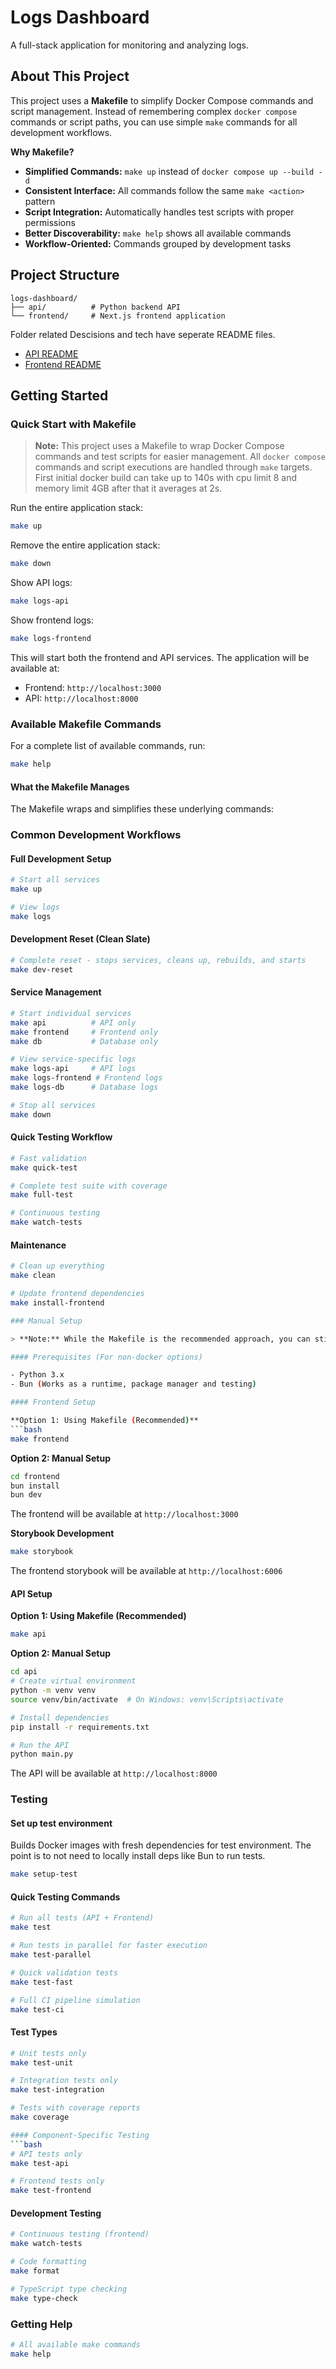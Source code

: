 # Logs Dashboard

A full-stack application for monitoring and analyzing logs.

## About This Project

This project uses a **Makefile** to simplify Docker Compose commands and script management. Instead of remembering complex `docker compose` commands or script paths, you can use simple `make` commands for all development workflows.

**Why Makefile?**
- **Simplified Commands:** `make up` instead of `docker compose up --build -d`
- **Consistent Interface:** All commands follow the same `make <action>` pattern
- **Script Integration:** Automatically handles test scripts with proper permissions
- **Better Discoverability:** `make help` shows all available commands
- **Workflow-Oriented:** Commands grouped by development tasks

## Project Structure

```
logs-dashboard/
├── api/          # Python backend API
└── frontend/     # Next.js frontend application
```

Folder related Descisions and tech have seperate README files.

- [API README](/api/README.md)
- [Frontend README](/frontend/README.md)

## Getting Started

### Quick Start with Makefile

> **Note:** This project uses a Makefile to wrap Docker Compose commands and test scripts for easier management. All `docker compose` commands and script executions are handled through `make` targets. First initial docker build can take up to 140s with cpu limit 8 and memory limit 4GB after that it averages at 2s.

Run the entire application stack:

```bash
make up
```

Remove the entire application stack:

```bash
make down
```

Show API logs:
```bash
make logs-api
```

Show frontend logs:
```bash
make logs-frontend
```

This will start both the frontend and API services. The application will be available at:
- Frontend: `http://localhost:3000`
- API: `http://localhost:8000`

### Available Makefile Commands

For a complete list of available commands, run:
```bash
make help
```

#### What the Makefile Manages

The Makefile wraps and simplifies these underlying commands:

### Common Development Workflows

#### Full Development Setup
```bash
# Start all services
make up

# View logs
make logs
```

#### Development Reset (Clean Slate)
```bash
# Complete reset - stops services, cleans up, rebuilds, and starts
make dev-reset
```

#### Service Management
```bash
# Start individual services
make api          # API only
make frontend     # Frontend only
make db           # Database only

# View service-specific logs
make logs-api     # API logs
make logs-frontend # Frontend logs
make logs-db      # Database logs

# Stop all services
make down
```

#### Quick Testing Workflow
```bash
# Fast validation
make quick-test

# Complete test suite with coverage
make full-test

# Continuous testing
make watch-tests
```

#### Maintenance
```bash
# Clean up everything
make clean

# Update frontend dependencies
make install-frontend

### Manual Setup

> **Note:** While the Makefile is the recommended approach, you can still use Docker Compose commands directly or run scripts manually if needed. The Makefile simply provides a more convenient interface.

#### Prerequisites (For non-docker options)

- Python 3.x
- Bun (Works as a runtime, package manager and testing)

#### Frontend Setup

**Option 1: Using Makefile (Recommended)**
```bash
make frontend
```

**Option 2: Manual Setup**
```bash
cd frontend
bun install
bun dev
```

The frontend will be available at `http://localhost:3000`

**Storybook Development**
```bash
make storybook
```
The frontend storybook will be available at `http://localhost:6006`

#### API Setup

**Option 1: Using Makefile (Recommended)**
```bash
make api
```

**Option 2: Manual Setup**
```bash
cd api
# Create virtual environment
python -m venv venv
source venv/bin/activate  # On Windows: venv\Scripts\activate

# Install dependencies
pip install -r requirements.txt

# Run the API
python main.py
```

The API will be available at `http://localhost:8000`

### Testing

#### Set up test environment 
Builds Docker images with fresh dependencies for test environment. The point is to not need to locally install deps like Bun to run tests.

```bash
make setup-test
```

#### Quick Testing Commands
```bash
# Run all tests (API + Frontend)
make test

# Run tests in parallel for faster execution
make test-parallel

# Quick validation tests
make test-fast

# Full CI pipeline simulation
make test-ci
```

#### Test Types
```bash
# Unit tests only
make test-unit

# Integration tests only
make test-integration

# Tests with coverage reports
make coverage

#### Component-Specific Testing
```bash
# API tests only
make test-api

# Frontend tests only
make test-frontend
```

#### Development Testing
```bash
# Continuous testing (frontend)
make watch-tests

# Code formatting
make format

# TypeScript type checking
make type-check
```

### Getting Help
```bash
# All available make commands
make help
```

